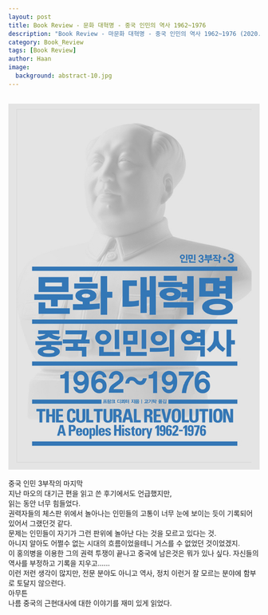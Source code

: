 ```yaml
---
layout: post
title: Book Review - 문화 대혁명 - 중국 인민의 역사 1962~1976
description: "Book Review - 마문화 대혁명 - 중국 인민의 역사 1962~1976 (2020.03.06)" 
category: Book_Review
tags: [Book Review]
author: Haan
image:
  background: abstract-10.jpg
---
```

<br/>

<img src="/assets/img/BR_200306.jpeg">
 
중국 인민 3부작의 마지막  
지난 마오의 대기근 편을 읽고 쓴 후기에서도 언급했지만,  
읽는 동안 너무 힘들었다.  
권력자들의 체스판 위에서 놀아나는 인민들의 고통이 너무 눈에 보이는 듯이 기록되어 있어서 그랬던것 같다.  
문제는 인민들이 자기가 그런 판위에 놀아난 다는 것을 모르고 있다는 것.   
아니지 알아도 어쩔수 없는 시대의 흐름이었을테니 
거스를 수 없었던 것이었겠지.  
이 홍의병을 이용한 그의 권력 투쟁이 끝나고 중국에 남은것은 뭐가 있나 싶다. 자신들의 역사를 부정하고 기록을 지우고......  
이런 저런 생각이 많지만, 전문 분야도 아니고 역사, 정치 이런거 잘 모르는 분야에 함부로 토달지 않으련다.  
아무튼  
나름 중국의 근현대사에 대한 이야기를 재미 있게 읽었다.